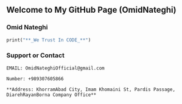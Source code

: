 ## Welcome to My GitHub Page (OmidNateghi)

### Omid Nateghi


```#bin/env/python3.6
print("**_We Trust In CODE_**")

```

### Support or Contact


`EMAIL: OmidNateghiOfficial@gmail.com`

`Number: +989307605866`

`**Address: KhorramAbad City, Imam Khomaini St, Pardis Passage, DiarehRayanBorna Company Office**`
